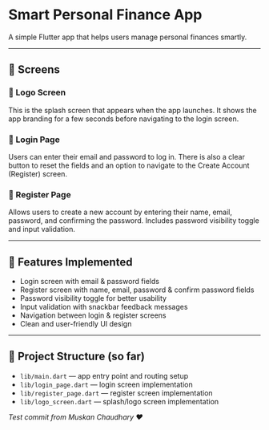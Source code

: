 # Smart Personal Finance App

A simple Flutter app that helps users manage personal finances smartly.

---

## 📱 Screens

### 🔹 Logo Screen
This is the splash screen that appears when the app launches. It shows the app branding for a few seconds before navigating to the login screen.

### 🔹 Login Page
Users can enter their email and password to log in. There is also a clear button to reset the fields and an option to navigate to the Create Account (Register) screen.

### 🔹 Register Page
Allows users to create a new account by entering their name, email, password, and confirming the password. Includes password visibility toggle and input validation.

---

## 🚀 Features Implemented

- Login screen with email & password fields
- Register screen with name, email, password & confirm password fields
- Password visibility toggle for better usability
- Input validation with snackbar feedback messages
- Navigation between login & register screens
- Clean and user-friendly UI design

---

## 📂 Project Structure (so far)

- `lib/main.dart` — app entry point and routing setup  
- `lib/login_page.dart` — login screen implementation  
- `lib/register_page.dart` — register screen implementation  
- `lib/logo_screen.dart` — splash/logo screen implementation  


*Test commit from Muskan Chaudhary ❤️*
